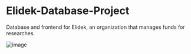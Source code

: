 # Elidek-Database-Project
Database and frontend for Elidek, an organization that manages funds for researches.

![image](https://github.com/stavroskout/Elidek-Database-Project/assets/101260626/27b8bb53-8bc4-4cc9-b8fe-276c958344fb)
